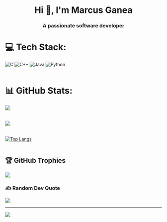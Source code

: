 <h1 align="center">Hi 👋, I'm Marcus Ganea</h1>
<h3 align="center">A passionate software developer</h3>

# 💻 Tech Stack:
![C](https://img.shields.io/badge/c-%2300599C.svg?style=for-the-badge&logo=c&logoColor=white) 
![C++](https://img.shields.io/badge/c++-%2300599C.svg?style=for-the-badge&logo=c%2B%2B&logoColor=white) 
![Java](https://img.shields.io/badge/java-%23ED8B00.svg?style=for-the-badge&logo=openjdk&logoColor=white) 
![Python](https://img.shields.io/badge/python-3670A0?style=for-the-badge&logo=python&logoColor=ffdd54)
<br><br>

# 📊 GitHub Stats:
![](https://github-readme-stats.vercel.app/api?username=MarcusGanea&theme=dark&hide_border=false&include_all_commits=true&count_private=true)<br/>
<br><br>
![](https://github-readme-streak-stats.herokuapp.com/?user=MarcusGanea&theme=dark&hide_border=false)<br/>
<br><br>
[![Top Langs](https://github-readme-stats.vercel.app/api/top-langs/?username=MarcusGanea&layout=donut&theme=midnight-purple&langs_count=5&size_weight=0.5)](https://github.com/MarcusGanea/github-readme-stats)
<br><br>

## 🏆 GitHub Trophies
![](https://github-profile-trophy.vercel.app/?username=MarcusGanea&theme=darkhub&no-frame=false&no-bg=false&margin-w=4)

### ✍️ Random Dev Quote
![](https://quotes-github-readme.vercel.app/api?type=horizontal&theme=tokyonight)


---
[![](https://visitcount.itsvg.in/api?id=MarcusGanea&icon=0&color=0)](https://visitcount.itsvg.in)

<!-- Proudly created with GPRM ( https://gprm.itsvg.in ) -->
